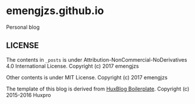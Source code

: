 # emengjzs.github.io
Personal blog

## LICENSE
The contents in `_posts` is under Attribution-NonCommercial-NoDerivatives 4.0 International License. Copyright (c) 2017 emengjzs

Other contents is under MIT License. Copyright (c) 2017 emengjzs

The template of this blog is derived from [HuxBlog Boilerplate](https://github.com/Huxpro/huxblog-boilerplate). Copyright (c) 2015-2016 Huxpro